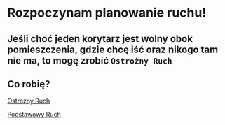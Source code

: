 # Rozpoczynam planowanie ruchu!

## Jeśli choć jeden korytarz jest wolny obok pomieszczenia, gdzie chcę iść oraz nikogo tam nie ma, to mogę zrobić `Ostrożny Ruch`

[//]: # (oraz nikogo tam nie ma - TODO czy to na pewno prawda?)

## Co robię?

[Ostrożny Ruch](ostrozny-ruch/ostrozny-ruch.md)

[Podstawowy Ruch](podstawowy-ruch/podstawowy-ruch.md)